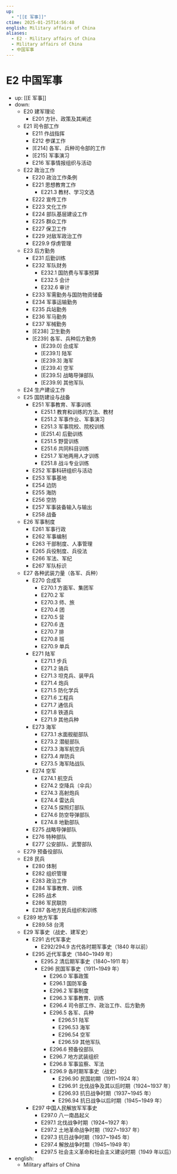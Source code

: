 ```yaml
---
up:
  - "[[E 军事]]"
ctime: 2025-01-25T14:56:48
english: Military affairs of China
aliases:
  - E2 - Military affairs of China
  - Military affairs of China
  - 中国军事
---
```


# E2 中国军事

- up: [[E 军事]]
- down:
	- E20 建军理论
		- E201 方针、政策及其阐述
	- E21 司令部工作
		- E211 作战指挥
		- E212 参谋工作
		- [E214] 各军、兵种司令部的工作
		- [E215] 军事演习
		- E216 军事情报组织与活动
	- E22 政治工作
		- E220 政治工作条例
		- E221 思想教育工作
			- E221.3 教材、学习文选
		- E222 宣传工作
		- E223 文化工作
		- E224 部队基层建设工作
		- E225 群众工作
		- E227 保卫工作
		- E229 对敌军政治工作
		- E229.9 俘虏管理
	- E23 后方勤务
		- E231 后勤训练
		- E232 军队财务
			- E232.1 国防费与军事预算
			- E232.5 会计
			- E232.6 审计
		- E233 军需勤务与国防物资储备
		- E234 军事运输勤务
		- E235 兵站勤务
		- E236 军马勤务
		- E237 军械勤务
		- [E238] 卫生勤务
		- [E239] 各军、兵种后方勤务
			- [E239.0] 合成军
			- [E239.1] 陆军
			- [E239.3] 海军
			- [E239.4] 空军
			- [E239.5] 战略导弹部队
			- [E239.9] 其他军队
	- E24 生产建设工作
	- E25 国防建设与战备
		- E251 军事教育、军事训练
			- E251.1 教育和训练的方法、教材
			- E251.2 军事作业、军事演习
			- E251.3 军事院校、院校训练
			- [E251.4] 后勤训练
			- E251.5 野营训练
			- E251.6 共同科目训练
			- E251.7 军地两用人才训练
			- E251.8 战斗专业训练
		- E252 军事科研组织与活动
		- E253 军事基地
		- E254 边防
		- E255 海防
		- E256 空防
		- E257 军事装备输入与输出
		- E258 战备
	- E26 军事制度
		- E261 军事行政
		- E262 军事编制
		- E263 干部制度、人事管理
		- E265 兵役制度、兵役法
		- E266 军法、军纪
		- E267 军队标识
	- E27 各种武装力量（各军、兵种）
		- E270 合成军
			- E270.1 方面军、集团军
			- E270.2 军
			- E270.3 师、旅
			- E270.4 团
			- E270.5 营
			- E270.6 连
			- E270.7 排
			- E270.8 班
			- E270.9 单兵
		- E271 陆军
			- E271.1 步兵
			- E271.2 骑兵
			- E271.3 坦克兵、装甲兵
			- E271.4 炮兵
			- E271.5 防化学兵
			- E271.6 工程兵
			- E271.7 通信兵
			- E271.8 铁道兵
			- E271.9 其他兵种
		- E273 海军
			- E273.1 水面舰艇部队
			- E273.2 潜艇部队
			- E273.3 海军航空兵
			- E273.4 岸防兵
			- E273.5 海军陆战队
		- E274 空军
			- E274.1 航空兵
			- E274.2 空降兵（伞兵）
			- E274.3 高射炮兵
			- E274.4 雷达兵
			- E274.5 探照灯部队
			- E274.6 防空导弹部队
			- E274.8 地勤部队
		- E275 战略导弹部队
		- E276 特种部队
		- E277 公安部队、武警部队
	- E279 预备役部队
	- E28 民兵
		- E280 体制
		- E282 组织管理
		- E283 政治工作
		- E284 军事教育、训练
		- E285 战术
		- E286 军民联防
		- E287 各地方民兵组织和训练
	- E289 地方军事
		- E289.58 台湾
	- E29 军事史（战史、建军史）
		- E291 古代军事史
			- E292/294.9 古代各时期军事史（1840 年以前）
		- E295 近代军事史（1840~1949 年）
			- E295.2 清后期军事史（1840~1911 年）
			- E296 民国军事史（1911~1949 年）
				- E296.0 军事政策
				- E296.1 国防军备
				- E296.2 军事制度
				- E296.3 军事教育、训练
				- E296.4 司令部工作、政治工作、后方勤务
				- E296.5 各军、兵种
					- E296.51 陆军
					- E296.53 海军
					- E296.54 空军
					- E296.59 其他军队
				- E296.6 预备役部队
				- E296.7 地方武装组织
				- E296.8 军事监察、军法
				- E296.9 各时期军事史（战史）
					- E296.90 民国初期（1911~1924 年）
					- E296.91 北伐战争及其以后时期（1924~1937 年）
					- E296.93 抗日战争时期（1937~1945 年）
					- E296.94 抗日战争以后时期（1945~1949 年）
		- E297 中国人民解放军军事史
			- E297.0 八一南昌起义
			- E297.1 北伐战争时期（1924~1927 年）
			- E297.2 土地革命战争时期（1927~1937 年）
			- E297.3 抗日战争时期（1937~1945 年）
			- E297.4 解放战争时期（1945~1949 年）
			- E297.5 社会主义革命和社会主义建设时期（1949 年以后）
- english:
	- Military affairs of China
